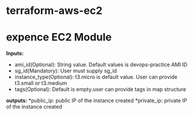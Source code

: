 # terraform-aws-ec2
# expence   EC2 Module

**Inputs:**
* ami_id(Optional): String value. Default values is devops-practice AMI ID
* sg_id(Mandatory): User must supply sg_id
* instance_type(Optional): t3.micro is default value. User can provide t3.small or t3.medium
* tags(Optional): Default is empty.user can provide tags in map structure


**outputs:**
*public_ip: public IP of the instance created
*private_ip: private IP of the instance created
